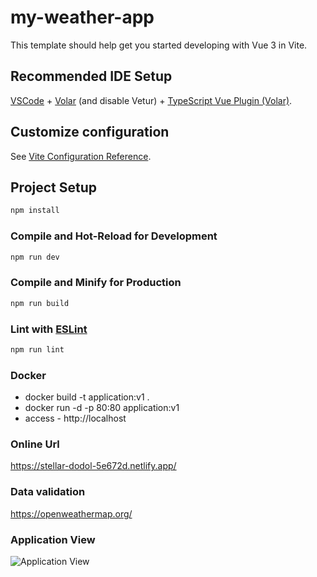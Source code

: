 # my-weather-app

This template should help get you started developing with Vue 3 in Vite.

## Recommended IDE Setup

[VSCode](https://code.visualstudio.com/) + [Volar](https://marketplace.visualstudio.com/items?itemName=Vue.volar) (and disable Vetur) + [TypeScript Vue Plugin (Volar)](https://marketplace.visualstudio.com/items?itemName=Vue.vscode-typescript-vue-plugin).

## Customize configuration

See [Vite Configuration Reference](https://vitejs.dev/config/).

## Project Setup

```sh
npm install
```

### Compile and Hot-Reload for Development

```sh
npm run dev
```

### Compile and Minify for Production

```sh
npm run build
```

### Lint with [ESLint](https://eslint.org/)

```sh
npm run lint
```

### Docker

* docker build -t application:v1 . 
* docker run -d -p 80:80 application:v1
* access - http://localhost

### Online Url
https://stellar-dodol-5e672d.netlify.app/

### Data validation 
https://openweathermap.org/

### Application View 
![Application View](https://github.com/[sourabhsurana1008]/[my-weather-app]/blob/[main]/my-weather-app.png)
